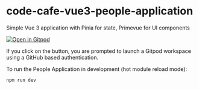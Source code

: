 # code-cafe-vue3-people-application
Simple Vue 3 application with Pinia for state, Primevue for UI components

[![Open in Gitpod](https://gitpod.io/button/open-in-gitpod.svg)](https://gitpod.io/#https://github.com/lucasjellema/code-cafe-vue3-people-application)

If you click on the button, you are prompted to launch a Gitpod workspace using a GitHub based authentication.

To run the People Application in development (hot module reload mode):

```
npm run dev
```
